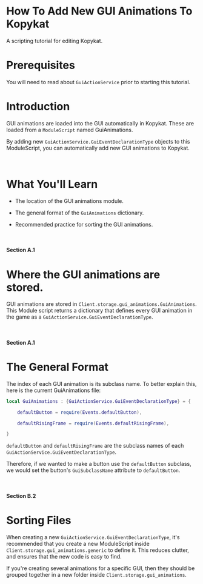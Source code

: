 # How To Add New GUI Animations To Kopykat

 A scripting tutorial for editing Kopykat.
 
# Prerequisites

You will need to read about `GuiActionService` prior to starting this tutorial.

# Introduction

GUI animations are loaded into the GUI automatically in Kopykat. These are loaded from a `ModuleScript` named GuiAnimations.

By adding new `GuiActionService.GuiEventDeclarationType` objects to this ModuleScript, you can automatically add new GUI animations to Kopykat. 

<br>

# What You'll Learn

- The location of the GUI animations module.

- The general format of the `GuiAnimations` dictionary.

- Recommended practice for sorting the GUI animations.

<br>

#### Section A.1

# Where the GUI animations are stored.

GUI animations are stored in `Client.storage.gui_animations.GuiAnimations`. This Module script returns a dictionary that defines every GUI animation in the game as a `GuiActionService.GuiEventDeclarationType`. 

<br>

#### Section A.1

# The General Format

The index of each GUI animation is its subclass name. 
To better explain this, here is the current GuiAnimations file:
```lua
local GuiAnimations : {GuiActionService.GuiEventDeclarationType} = {

	defaultButton = require(Events.defaultButton),

	defaultRisingFrame = require(Events.defaultRisingFrame),

}
```

`defaultButton` and `defaultRisingFrame` are the subclass names of each `GuiActionService.GuiEventDeclarationType`. 

Therefore, if we wanted to make a button use the `defaultButton` subclass, we would set the button's `GuiSubclassName` attribute to `defaultButton`.

<br>

#### Section B.2

# Sorting Files

When creating a new `GuiActionService.GuiEventDeclarationType`, it's recommended that you create a new ModuleScript inside `Client.storage.gui_animations.generic` to define it. This reduces clutter, and ensures that the new code is easy to find.

 If you're creating several animations for a specific GUI, then they should be grouped together in a new folder inside `Client.storage.gui_animations`.

